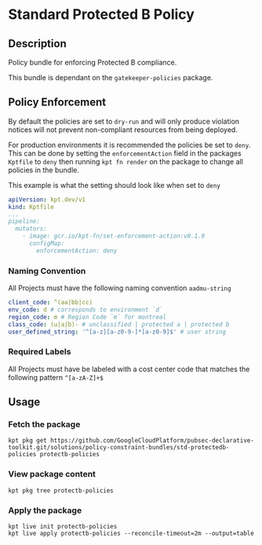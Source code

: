 # Standard Protected B Policy

## Description

Policy bundle for enforcing Protected B compliance.

This bundle is dependant on the `gatekeeper-policies` package.

## Policy Enforcement

By default the policies are set to `dry-run` and will only produce violation notices will not prevent non-compliant resources from being deployed.

For production environments it is recommended the policies be set to `deny`. This can be done by setting the `enforcementAction` field in the packages `Kptfile` to `deny` then running `kpt fn render` on the package to change all policies in the bundle.

This example is what the setting should look like when set to `deny`

```yaml
apiVersion: kpt.dev/v1
kind: Kptfile
...
pipeline:
  mutators:
    - image: gcr.io/kpt-fn/set-enforcement-action:v0.1.0
      configMap:
        enforcementAction: deny
```

### Naming Convention
All Projects must have the following naming convention `aadmu-string`

```yaml
client_code: ^(aa|bb|cc)
env_code: d # corresponds to environment `d` 
region_code: m # Region Code `m` for montreal
class_code: (u|a|b)- # unclassified | protected a | protected b
user_defined_string: '^[a-z][a-z0-9-]*[a-z0-9]$' # user string
```

### Required Labels
All Projects must have be labeled with a cost center code that matches the following pattern `^[a-zA-Z]+$`

## Usage

### Fetch the package
`kpt pkg get https://github.com/GoogleCloudPlatform/pubsec-declarative-toolkit.git/solutions/policy-constraint-bundles/std-protectedb-policies protectb-policies`

### View package content
`kpt pkg tree protectb-policies`

### Apply the package
```shell
kpt live init protectb-policies
kpt live apply protectb-policies --reconcile-timeout=2m --output=table
```